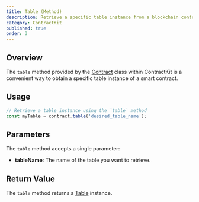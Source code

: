 ```yaml
---
title: Table (Method)
description: Retrieve a specific table instance from a blockchain contract.
category: ContractKit
published: true
order: 3
---
```


## Overview

The `table` method provided by the [Contract](/docs/contract-kit/contract) class within ContractKit is a convenient way to obtain a specific table instance of a smart contract.

## Usage

```typescript
// Retrieve a table instance using the `table` method
const myTable = contract.table('desired_table_name');
```

## Parameters

The `table` method accepts a single parameter:

- **tableName**: The name of the table you want to retrieve.

## Return Value

The `table` method returns a [Table](/docs/contract-kit/table) instance.